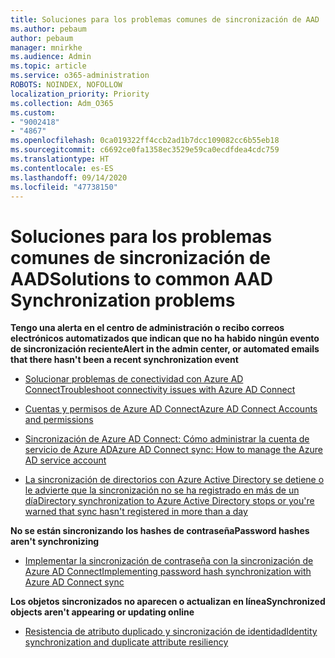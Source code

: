 ```yaml
---
title: Soluciones para los problemas comunes de sincronización de AAD
ms.author: pebaum
author: pebaum
manager: mnirkhe
ms.audience: Admin
ms.topic: article
ms.service: o365-administration
ROBOTS: NOINDEX, NOFOLLOW
localization_priority: Priority
ms.collection: Adm_O365
ms.custom:
- "9002418"
- "4867"
ms.openlocfilehash: 0ca019322ff4ccb2ad1b7dcc109082cc6b55eb18
ms.sourcegitcommit: c6692ce0fa1358ec3529e59ca0ecdfdea4cdc759
ms.translationtype: HT
ms.contentlocale: es-ES
ms.lasthandoff: 09/14/2020
ms.locfileid: "47738150"
---
```

# <a name="solutions-to-common-aad-synchronization-problems"></a><span data-ttu-id="7296f-102">Soluciones para los problemas comunes de sincronización de AAD</span><span class="sxs-lookup"><span data-stu-id="7296f-102">Solutions to common AAD Synchronization problems</span></span>

<span data-ttu-id="7296f-103">**Tengo una alerta en el centro de administración o recibo correos electrónicos automatizados que indican que no ha habido ningún evento de sincronización reciente**</span><span class="sxs-lookup"><span data-stu-id="7296f-103">**Alert in the admin center, or automated emails that there hasn't been a recent synchronization event**</span></span>

- [<span data-ttu-id="7296f-104">Solucionar problemas de conectividad con Azure AD Connect</span><span class="sxs-lookup"><span data-stu-id="7296f-104">Troubleshoot connectivity issues with Azure AD Connect</span></span>](https://docs.microsoft.com/azure/active-directory/hybrid/tshoot-connect-connectivity)

- [<span data-ttu-id="7296f-105">Cuentas y permisos de Azure AD Connect</span><span class="sxs-lookup"><span data-stu-id="7296f-105">Azure AD Connect Accounts and permissions</span></span>](https://go.microsoft.com/fwlink/p/?LinkId=820598)

- [<span data-ttu-id="7296f-106">Sincronización de Azure AD Connect: Cómo administrar la cuenta de servicio de Azure AD</span><span class="sxs-lookup"><span data-stu-id="7296f-106">Azure AD Connect sync: How to manage the Azure AD service account</span></span>](https://docs.microsoft.com/azure/active-directory/hybrid/how-to-connect-azureadaccount)

- [<span data-ttu-id="7296f-107">La sincronización de directorios con Azure Active Directory se detiene o le advierte que la sincronización no se ha registrado en más de un día</span><span class="sxs-lookup"><span data-stu-id="7296f-107">Directory synchronization to Azure Active Directory stops or you're warned that sync hasn't registered in more than a day</span></span>](https://support.microsoft.com/help/2882421/directory-synchronization-to-azure-active-directory-stops-or-you-re-warned-that-sync-hasn-t-registered-in-more-than-a-day)
 
<span data-ttu-id="7296f-108">**No se están sincronizando los hashes de contraseña**</span><span class="sxs-lookup"><span data-stu-id="7296f-108">**Password hashes aren't synchronizing**</span></span>

- [<span data-ttu-id="7296f-109">Implementar la sincronización de contraseña con la sincronización de Azure AD Connect</span><span class="sxs-lookup"><span data-stu-id="7296f-109">Implementing password hash synchronization with Azure AD Connect sync</span></span>](https://docs.microsoft.com/azure/active-directory/hybrid/how-to-connect-password-hash-synchronization)

<span data-ttu-id="7296f-110">**Los objetos sincronizados no aparecen o actualizan en línea**</span><span class="sxs-lookup"><span data-stu-id="7296f-110">**Synchronized objects aren't appearing or updating online**</span></span>

- [<span data-ttu-id="7296f-111">Resistencia de atributo duplicado y sincronización de identidad</span><span class="sxs-lookup"><span data-stu-id="7296f-111">Identity synchronization and duplicate attribute resiliency</span></span>](https://docs.microsoft.com/azure/active-directory/hybrid/how-to-connect-syncservice-duplicate-attribute-resiliency)
